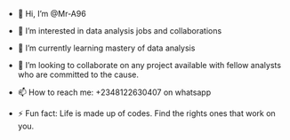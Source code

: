 - 👋 Hi, I’m @Mr-A96
- 👀 I’m interested in data analysis jobs and collaborations
- 🌱 I’m currently learning mastery of data analysis
- 💞️ I’m looking to collaborate on any project available with fellow analysts who are committed to the cause.
- 📫 How to reach me: +2348122630407 on whatsapp
  
- ⚡ Fun fact: Life is made up of codes. Find the rights ones that work on you.

<!---
Mr-A96/Mr-A96 is a ✨ special ✨ repository because its `README.md` (this file) appears on your GitHub profile.
You can click the Preview link to take a look at your changes.
--->
